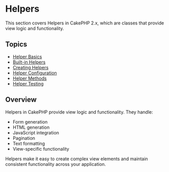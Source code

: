 # Helpers

This section covers Helpers in CakePHP 2.x, which are classes that provide view logic and functionality.

## Topics

- [Helper Basics](./helper-basics.md)
- [Built-in Helpers](./built-in-helpers.md)
- [Creating Helpers](./creating-helpers.md)
- [Helper Configuration](./helper-configuration.md)
- [Helper Methods](./helper-methods.md)
- [Helper Testing](./helper-testing.md)

## Overview

Helpers in CakePHP provide view logic and functionality. They handle:

- Form generation
- HTML generation
- JavaScript integration
- Pagination
- Text formatting
- View-specific functionality

Helpers make it easy to create complex view elements and maintain consistent functionality across your application. 